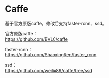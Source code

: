 # Caffe

基于官方原版caffe，修改后支持faster-rcnn、ssd。   

官方原版caffe：   
https://github.com/BVLC/caffe

faster-rcnn：   
https://github.com/ShaoqingRen/faster_rcnn

ssd：   
https://github.com/weiliu89/caffe/tree/ssd
